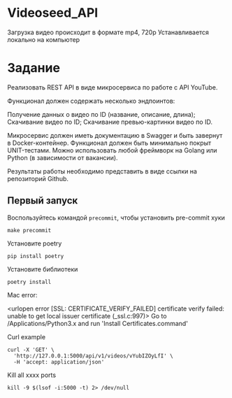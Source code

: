 # Videoseed_API

Загрузка видео происходит в формате mp4, 720p
Устанавливается локально на компьютер

# Задание
Реализовать REST API в виде микросервиса по работе с API YouTube.

Функционал должен содержать несколько эндпоинтов:

Получение данных о видео по ID (название, описание, длина);
Скачивание видео по ID;
Скачивание превью-картинки видео по ID.

Микросервис должен иметь документацию в Swagger и быть завернут в Docker-контейнер.
Функционал должен быть минимально покрыт UNIT-тестами.
Можно использовать любой фреймворк на Golang или Python (в зависимости от вакансии).

Результаты работы необходимо представить в виде ссылки на репозиторий Github.



## Первый запуск

Воспользуйтесь командой `precommit`, чтобы установить pre-commit хуки

```shell
make precommit
```

Установите poetry

```shell
pip install poetry
```

Установите библиотеки

```shell
poetry install
```


Mac error:

<urlopen error [SSL: CERTIFICATE_VERIFY_FAILED] certificate verify failed:
unable to get local issuer certificate (_ssl.c:997)>
Go to /Applications/Python3.x and run 'Install Certificates.command'


Curl example
```curl
curl -X 'GET' \
  'http://127.0.0.1:5000/api/v1/videos/vYubIZOyLfI' \
  -H 'accept: application/json'
```

Kill all xxxx ports

```shell
kill -9 $(lsof -i:5000 -t) 2> /dev/null
```
